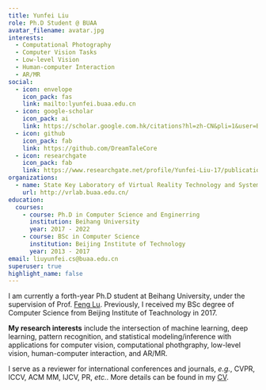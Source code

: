 ```yaml
---
title: Yunfei Liu
role: Ph.D Student @ BUAA
avatar_filename: avatar.jpg
interests:
  - Computational Photography
  - Computer Vision Tasks
  - Low-level Vision
  - Human-computer Interaction
  - AR/MR
social:
  - icon: envelope
    icon_pack: fas
    link: mailto:lyunfei.buaa.edu.cn
  - icon: google-scholar
    icon_pack: ai
    link: https://scholar.google.com.hk/citations?hl=zh-CN&pli=1&user=B1Z1vTMAAAAJ
  - icon: github
    icon_pack: fab
    link: https://github.com/DreamTaleCore
  - icon: researchgate
    icon_pack: fab
    link: https://www.researchgate.net/profile/Yunfei-Liu-17/publications?sorting=recentlyAdded&editMode=1
organizations:
  - name: State Key Laboratory of Virtual Reality Technology and Systems
    url: http://vrlab.buaa.edu.cn/
education:
  courses:
    - course: Ph.D in Computer Science and Enginerring
      institution: Beihang University
      year: 2017 - 2022
    - course: BSc in Computer Science
      institution: Beijing Institute of Technology
      year: 2013 - 2017
email: liuyunfei.cs@buaa.edu.cn
superuser: true
highlight_name: false
---
```


I am currently a forth-year Ph.D student at Beihang University, under the supervision of Prof. [Feng Lu](http://shi.buaa.edu.cn/lufeng/en/index.htm). Previously, I received my BSc degree of Computer Science from Beijing Institute of Teachnology in 2017. 

**My research interests** include the intersection of machine learning, deep learning, pattern recognition, and statistical modeling/inference with applications for computer vision, computational phothgraphy, low-level vision, human-computer interaction, and AR/MR. 

I serve as a reviewer for international conferences and journals, *e.g.*, CVPR, ICCV, ACM MM, IJCV, PR, *etc.*. More details can be found in my [CV](cv/cv_yunfei.pdf).

